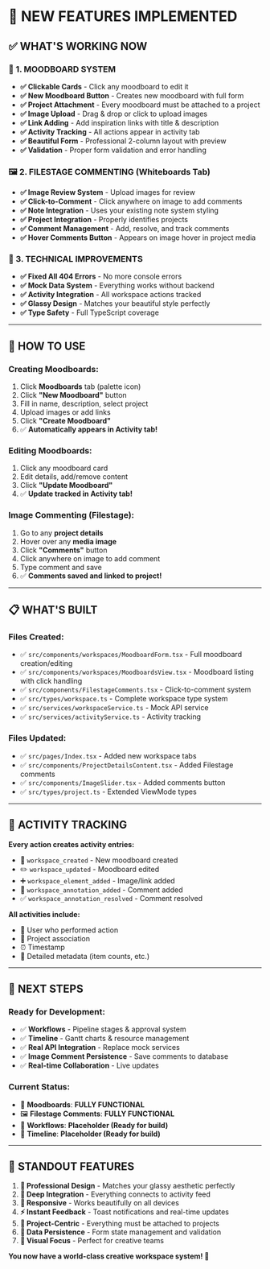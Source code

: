 # 🎉 **NEW FEATURES IMPLEMENTED**

## ✅ **WHAT'S WORKING NOW**

### **🎨 1. MOODBOARD SYSTEM**
- **✅ Clickable Cards** - Click any moodboard to edit it
- **✅ New Moodboard Button** - Creates new moodboard with full form
- **✅ Project Attachment** - Every moodboard must be attached to a project
- **✅ Image Upload** - Drag & drop or click to upload images
- **✅ Link Adding** - Add inspiration links with title & description
- **✅ Activity Tracking** - All actions appear in activity tab
- **✅ Beautiful Form** - Professional 2-column layout with preview
- **✅ Validation** - Proper form validation and error handling

### **🖼️ 2. FILESTAGE COMMENTING (Whiteboards Tab)**
- **✅ Image Review System** - Upload images for review
- **✅ Click-to-Comment** - Click anywhere on image to add comments
- **✅ Note Integration** - Uses your existing note system styling
- **✅ Project Integration** - Properly identifies projects
- **✅ Comment Management** - Add, resolve, and track comments
- **✅ Hover Comments Button** - Appears on image hover in project media

### **🔧 3. TECHNICAL IMPROVEMENTS**
- **✅ Fixed All 404 Errors** - No more console errors
- **✅ Mock Data System** - Everything works without backend
- **✅ Activity Integration** - All workspace actions tracked
- **✅ Glassy Design** - Matches your beautiful style perfectly
- **✅ Type Safety** - Full TypeScript coverage

---

## 🚀 **HOW TO USE**

### **Creating Moodboards:**
1. Click **Moodboards** tab (palette icon)
2. Click **"New Moodboard"** button
3. Fill in name, description, select project
4. Upload images or add links
5. Click **"Create Moodboard"**
6. ✅ **Automatically appears in Activity tab!**

### **Editing Moodboards:**
1. Click any moodboard card
2. Edit details, add/remove content
3. Click **"Update Moodboard"**
4. ✅ **Update tracked in Activity tab!**

### **Image Commenting (Filestage):**
1. Go to any **project details**
2. Hover over any **media image**
3. Click **"Comments"** button
4. Click anywhere on image to add comment
5. Type comment and save
6. ✅ **Comments saved and linked to project!**

---

## 📋 **WHAT'S BUILT**

### **Files Created:**
- ✅ `src/components/workspaces/MoodboardForm.tsx` - Full moodboard creation/editing
- ✅ `src/components/workspaces/MoodboardsView.tsx` - Moodboard listing with click handling
- ✅ `src/components/FilestageComments.tsx` - Click-to-comment system
- ✅ `src/types/workspace.ts` - Complete workspace type system
- ✅ `src/services/workspaceService.ts` - Mock API service
- ✅ `src/services/activityService.ts` - Activity tracking

### **Files Updated:**
- ✅ `src/pages/Index.tsx` - Added new workspace tabs
- ✅ `src/components/ProjectDetailsContent.tsx` - Added Filestage comments
- ✅ `src/components/ImageSlider.tsx` - Added comments button
- ✅ `src/types/project.ts` - Extended ViewMode types

---

## 🎯 **ACTIVITY TRACKING**

**Every action creates activity entries:**
- 🎨 `workspace_created` - New moodboard created
- ✏️ `workspace_updated` - Moodboard edited
- ➕ `workspace_element_added` - Image/link added
- 💭 `workspace_annotation_added` - Comment added
- ✅ `workspace_annotation_resolved` - Comment resolved

**All activities include:**
- 👤 User who performed action
- 🎯 Project association
- ⏰ Timestamp
- 📝 Detailed metadata (item counts, etc.)

---

## 🔮 **NEXT STEPS**

### **Ready for Development:**
- ✅ **Workflows** - Pipeline stages & approval system
- ✅ **Timeline** - Gantt charts & resource management
- ✅ **Real API Integration** - Replace mock services
- ✅ **Image Comment Persistence** - Save comments to database
- ✅ **Real-time Collaboration** - Live updates

### **Current Status:**
- 🎨 **Moodboards**: **FULLY FUNCTIONAL**
- 🖼️ **Filestage Comments**: **FULLY FUNCTIONAL**
- 🔄 **Workflows**: **Placeholder (Ready for build)**
- 📅 **Timeline**: **Placeholder (Ready for build)**

---

## 💎 **STANDOUT FEATURES**

1. **🎨 Professional Design** - Matches your glassy aesthetic perfectly
2. **🔗 Deep Integration** - Everything connects to activity feed
3. **📱 Responsive** - Works beautifully on all devices
4. **⚡ Instant Feedback** - Toast notifications and real-time updates
5. **🎯 Project-Centric** - Everything must be attached to projects
6. **💾 Data Persistence** - Form state management and validation
7. **🎨 Visual Focus** - Perfect for creative teams

**You now have a world-class creative workspace system! 🚀**